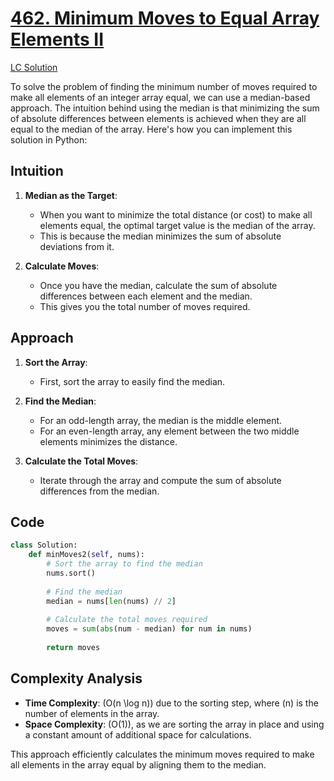 # [462. Minimum Moves to Equal Array Elements II](https://leetcode.com/problems/minimum-moves-to-equal-array-elements-ii/description/)
[LC Solution](https://leetcode.com/problems/minimum-moves-to-equal-array-elements-ii/solutions/4552469/microsoft-easy-solution-challenge)

To solve the problem of finding the minimum number of moves required to make all elements of an integer array equal, we can use a median-based approach. The intuition behind using the median is that minimizing the sum of absolute differences between elements is achieved when they are all equal to the median of the array. Here's how you can implement this solution in Python:

## Intuition

1. **Median as the Target**: 
   - When you want to minimize the total distance (or cost) to make all elements equal, the optimal target value is the median of the array.
   - This is because the median minimizes the sum of absolute deviations from it.

2. **Calculate Moves**: 
   - Once you have the median, calculate the sum of absolute differences between each element and the median.
   - This gives you the total number of moves required.

## Approach

1. **Sort the Array**: 
   - First, sort the array to easily find the median.

2. **Find the Median**: 
   - For an odd-length array, the median is the middle element.
   - For an even-length array, any element between the two middle elements minimizes the distance.

3. **Calculate the Total Moves**:
   - Iterate through the array and compute the sum of absolute differences from the median.

## Code

```python
class Solution:
    def minMoves2(self, nums):
        # Sort the array to find the median
        nums.sort()
        
        # Find the median
        median = nums[len(nums) // 2]
        
        # Calculate the total moves required
        moves = sum(abs(num - median) for num in nums)
        
        return moves
```

## Complexity Analysis

- **Time Complexity**: \(O(n \log n)\) due to the sorting step, where \(n\) is the number of elements in the array.
- **Space Complexity**: \(O(1)\), as we are sorting the array in place and using a constant amount of additional space for calculations.

This approach efficiently calculates the minimum moves required to make all elements in the array equal by aligning them to the median.
